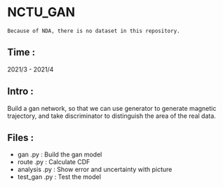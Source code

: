 # NCTU_GAN

```
Because of NDA, there is no dataset in this repository.
```

## Time : 
2021/3 - 2021/4
## Intro : 
Build a gan network, so that we can use generator to generate magnetic trajectory, and take discriminator to distinguish the area of the real data.


## Files : 
- gan .py : Build the gan model
- route .py : Calculate CDF
- analysis .py : Show error and uncertainty with picture
- test_gan .py : Test the model
